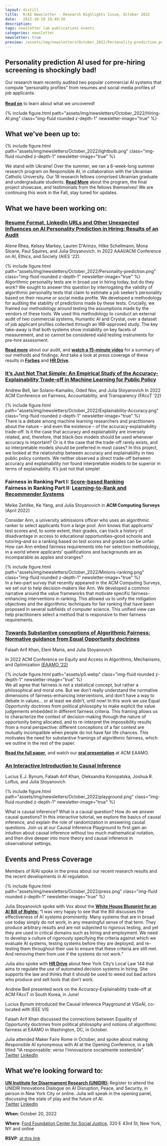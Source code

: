 ```yaml
---
layout: distill
title:  R/AI Newsletter - Research Highlights Issue, October 2022
date:   2022-10-10 18:49:16
description: 
tags: newsletter lab publications events
categories: newsletter
newsletter: true
preview: /assets/img/newsletters/October_2022/Personality-prediction.png
---
```


## Personality prediction AI used for pre-hiring screening is shockingly bad!
Our research team recently audited two popular commercial AI systems that compute “personality profiles” from resumes and social media profiles of job applicants. <br>
<br>
[**Read on**](/news_events/2022/rai-september-2022/) to learn about what we uncovered!

<div class="row mt-3">   
    <div class="col-sm mt-10 mt-md-0 text-center">
        {% include figure.html path="assets/img/newsletters/October_2022/Hiring-AI.png" class="img-fluid rounded z-depth-1" newsletter-image="true" %}
    </div>
</div>


## What we’ve been up to:

<div class="row mt-3">
    <div class="col-sm mt-3 mt-md-0 text-center">
        {% include figure.html path="assets/img/newsletters/October_2022/lightbulb.png" class="img-fluid rounded z-depth-1" newsletter-image="true" %}
    </div>
</div>

We stand with Ukraine! Over the summer, we ran a 6-week-long summer research program on Responsible AI, in collaboration with the Ukrainian Catholic University. Our 18 research fellows comprised Ukrainian graduate and undergraduate students. [**Read More**](/news_events/2022/rai_summerResearch_september_2022/) about the program, the final project showcase, and testimonials from the fellows themselves! We are continuing this work in the Fall, stay tuned for updates.




## What we have been working on:
### [Resume Format, LinkedIn URLs and Other Unexpected Influences on AI Personality Prediction in Hiring: Results of an Audit](https://dl.acm.org/doi/10.1145/3514094.3534189)
Alene Rhea, Kelsey Markey, Lauren D'Arinzo, Hilke Schellmann, Mona Sloane, Paul Squires, and Julia Stoyanovich.
In 2022 AAAI/ACM Conference on AI, Ethics, and Society (AIES '22).

<div class="row mt-3">
    <div class="col-sm mt-3 mt-md-0 text-center">
        {% include figure.html path="assets/img/newsletters/October_2022/Personality-prediction.png" class="img-fluid rounded z-depth-1" newsletter-image="true" %}
    </div>
</div>
Algorithmic personality tests are in broad use in hiring today, but do they work? We sought to answer this question by interrogating the validity of algorithmic personality tests that claim to estimate a job seeker’s personality based on their resume or social media profile. We developed a methodology for auditing the stability of predictions made by these tests. Crucially, we framed our methodology around testing the assumptions made by the vendors of these tools. We used this methodology to conduct an external audit of two commercial systems, Humantic AI and Crystal, over a dataset of job applicant profiles collected through an IRB-approved study. The key take-away is that both systems show instability on key facets of measurement, and so cannot be considered valid testing instruments for pre-hire assessment. 

[**Read more**](/news_events/2022/rai-september-2022/) about our audit, and [**watch a 15-minute video**](https://www.youtube.com/watch?v=A4RSccTt3kQ&t=1s) for a summary of our methods and findings.  And take a look at press coverage of these results in [**Forbes**](https://www.forbes.com/sites/drnancydoyle/2022/10/11/artificial-intelligence-is-dangerous-for-disabled-people-at-work-4-takeaways-for-developers-and-buyers/?sh=77ab36af35d3) and [**HR Drive**](https://www.hrdive.com/news/as-nyc-restricts-ai-in-hiring-next-steps-remain-cloudy/633576/).

### [It’s Just Not That Simple: An Empirical Study of the Accuracy-Explainability Trade-off in Machine Learning for Public Policy](https://dl.acm.org/doi/10.1145/3531146.3533090)
Andrew Bell, Ian Solano-Kamaiko, Oded Nov, and Julia Stoyanovich
In 2022 ACM Conference on Fairness, Accountability, and Transparency (FAccT ’22)

<div class="row mt-3">
    <div class="col-sm mt-3 mt-md-0 text-center">
        {% include figure.html path="assets/img/newsletters/October_2022/Explainability-Accuracy.png" class="img-fluid rounded z-depth-1" newsletter-image="true" %}
    </div>
</div>
There is a debate among machine learning researchers and practitioners about the nature – and even the existence – of the accuracy-explainability trade-off. Is it the case that accuracy and explainability are inversely related, and, therefore, that black-box models should be used whenever accuracy is important? Or is it the case that the trade-off rarely exists, and so interpretable models should be preferred in most cases? In this project, we looked at the relationship between accuracy and explainability in two public policy contexts. We neither observed a direct trade-off between accuracy and explainability nor found interpretable models to be superior in terms of explainability. It’s just not that simple!

### Fairness in Ranking Part I: [Score-based Ranking](https://dl.acm.org/doi/10.1145/3533379)<br>Fairness in Ranking Part II: [Learning-to-Rank and Recommender Systems](https://dl.acm.org/doi/10.1145/3533380)
Meike Zehlike, Ke Yang, and Julia Stoyanovich
in **ACM Computing Surveys** (April 2022)

Consider Ann, a university admissions officer who uses an algorithmic ranker to select applicants from a large pool.  Ann knows that applicants’ test scores and, to some extent, their grades, can track a history of disadvantage in access to educational opportunities–good schools and tutoring–and so a ranking based on test scores and grades can be unfair.  How can Ann embed fairness requirements into her selection methodology, in a world where applicants’ qualifications and backgrounds are as incomparable as apples and oranges?
<div class="row mt-3">
    <div class="col-sm mt-3 mt-md-0 text-center">
        {% include figure.html path="assets/img/newsletters/October_2022/Minions-ranking.png" class="img-fluid rounded z-depth-1" newsletter-image="true" %}
    </div>
</div>
In a two-part survey that recently appeared in the ACM Computing Surveys, we set out to help decision-makers like Ann. We developed a common narrative around the value frameworks that motivate specific fairness-enhancing interventions in ranking. This allowed us to unify the mitigation objectives and the algorithmic techniques for fair ranking that have been proposed in several subfields of computer science.  This unified view can help practitioners select a method that is responsive to their fairness requirements.

### [Towards Substantive conceptions of Algorithmic Fairness: Normative guidance from Equal Opportunity doctrines](https://eaamo.org/papers/khan-19.pdf)
Falaah Arif Khan, Eleni Manis, and Julia Stoyanovich

In 2022 ACM Conference on Equity and Access in Algorithms, Mechanisms, and Optimization [(EAAMO ’22)](https://eaamo.org/)

<!-- Image needs hi res replacement-->
<div class="row mt-3">
    <div class="col-sm mt-3 mt-md-0 text-center">
        {% include figure.html path="assets/p5.webp" class="img-fluid rounded z-depth-1" newsletter-image="true" %}
    </div>
</div>
We all agree that fairness is not a statistical concept, but rather a philosophical and moral one. But we don’t really understand the normative dimensions of fairness-enhancing interventions, and don’t have a way to debate in values… or at least we didn’t, until now! In this work we use Equal Opportunity doctrines from political philosophy to make explicit the value judgements embedded in different fairness criteria. This framing allows us to characterize the context of decision-making through the nature of opportunity being allocated, and to re-interpret the impossibility results from a moral perspective: different conceptions of a fair contest are mutually incompatible when people do not have fair life chances. This motivates the need for substantive framings of algorithmic fairness, which we outline in the rest of the paper.

[**Read the full paper**](https://dl.acm.org/doi/abs/10.1145/3551624.3555303), and watch our [**oral presentation**](https://www.youtube.com/watch?v=wIjcniWMElU) at ACM EAAMO.

### [An Interactive Introduction to Causal Inference](https://lbynum.github.io/interactive-causal-inference/)
Lucius E.J. Bynum, Falaah Arif Khan, Oleksandra Konopatska, Joshua R. Loftus, and Julia Stoyanovich

<div class="row mt-3">
    <div class="col-sm mt-3 mt-md-0 text-center">
       {% include figure.html path="assets/img/newsletters/October_2022/playground.png" class="img-fluid rounded z-depth-1" newsletter-image="true" %}
    </div>
</div>

What is causal inference? What is a causal question? How do we answer causal questions? In this interactive tutorial, we explore the basics of causal inference, and explain the role of randomization in answering causal questions.  Join us at our Causal Inference Playground to first gain an intuition about causal inference without too much mathematical notation, and then dive deeper into more theory and causal inference in observational settings.

## Events and Press Coverage

Members of R/AI spoke in the press about our recent research results and the recent developments in AI regulation.  
<div class="row mt-3">
    <div class="col-sm mt-3 mt-md-0 text-center">
       {% include figure.html path="assets/img/newsletters/October_2022/press.png" class="img-fluid rounded z-depth-1" newsletter-image="true" %}
    </div>
</div>

Julia Stoyanovich spoke with Vox about the [**White House Blueprint for an AI Bill of Rights:**](https://www.whitehouse.gov/ostp/ai-bill-of-rights/) “I was very happy to see that the Bill discusses the effectiveness of AI systems prominently. Many systems that are in broad use today simply do not work, in any meaningful sense of that term. They produce arbitrary results and are not subjected to rigorous testing, and yet they are used in critical domains such as hiring and employment. We need to develop a culture of rigorously specifying the criteria against which we evaluate AI systems, testing systems before they are deployed, and re-testing them throughout their use to ensure that these criteria are still met. And removing them from use if the systems do not work.”  

Julia also spoke with [**HR Drive**](https://www.hrdive.com/news/as-nyc-restricts-ai-in-hiring-next-steps-remain-cloudy/633576/) about New York City’s Local Law 144 that aims to regulate the use of automated decision systems in hiring. She supports the law and thinks that it should be used to weed out bad actors who produce and sell tools that don’t work.

Andrew Bell presented work on the Accuracy-Explainability trade-off at ACM FAccT in South Korea, in June!

Lucius Bynum introduced the Causal Inference Playground at VISxAI, co-located with IEEE VIS

Falaah Arif Khan discussed the connections between Equality of Opportunity doctrines from political philosophy and notions of algorithmic fairness at EAAMO in Washington, DC, in October. 

Julia attended Maker Faire Rome in October, and spoke about making Responsible AI synonymous with AI at the Opening Conference, in a talk titled “IA responsabile: verso l’innovazione socialmente sostenibile”.<br> 
[Twitter]([Twitter](https://twitter.com/stoyanoj/status/1575292964083056640))
[LinkedIn](https://www.linkedin.com/feed/update/urn:li:activity:6981060075687665664/)

## What we’re looking forward to:
[**UN Institute for Disarmament Research (UNIDIR):**](https://unidir.org/events/2022-innovations-dialogue-ai-disruption-peace-and-security) Register to attend the UNIDIR Innovations Dialogue on AI Disruption, Peace, and Security, in person in New York City or online. Julia will speak in the opening panel, discussing the state of play and the future of AI. <br>
[Twitter](https://twitter.com/UNIDIR/status/1564238047096487936) 
[LinkedIn](https://www.linkedin.com/posts/unidir_ai-id22-activity-6986334810428297216-kbj5)


**When**: October 20, 2022

**Where**: [Ford Foundation Center for Social Justice](https://www.fordfoundation.org/about/the-ford-foundation-center-for-social-justice/), 320 E 43rd St, New York, NY  and online 

**RSVP**: [at this link](https://forms.office.com/r/3wZNbSCi2N)